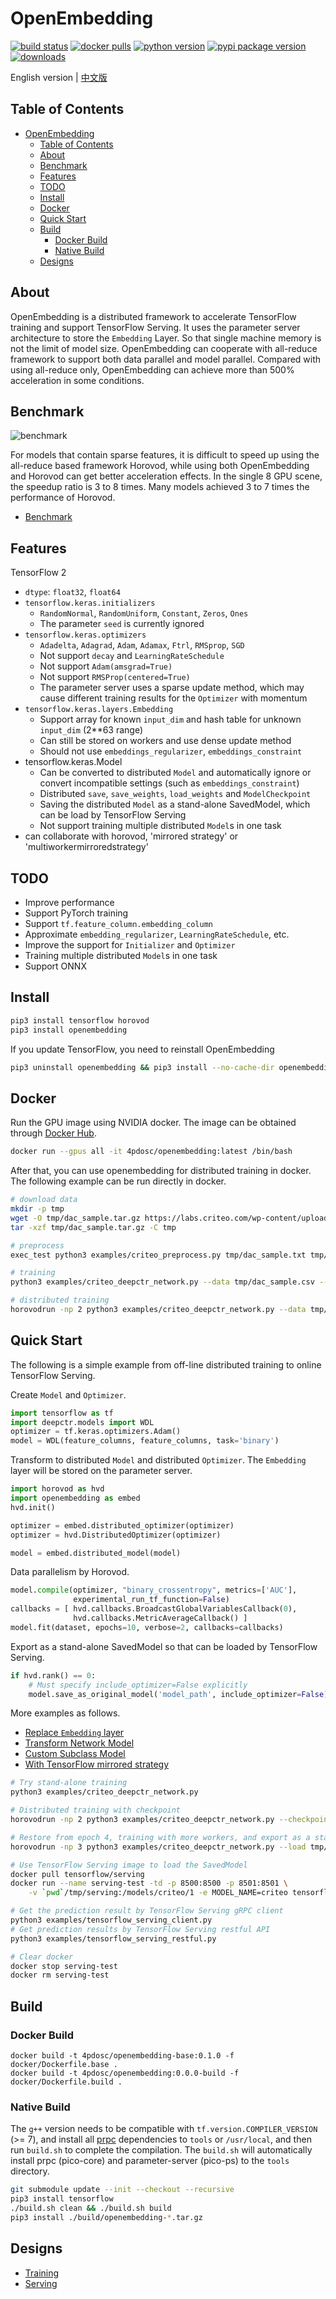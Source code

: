 # OpenEmbedding

[![build status](https://github.com/4paradigm/openembedding/actions/workflows/build.yml/badge.svg)](https://github.com/4paradigm/openembedding/actions/workflows/build.yml)
[![docker pulls](https://img.shields.io/docker/pulls/4pdosc/openembedding.svg)](https://hub.docker.com/r/4pdosc/openembedding)
[![python version](https://img.shields.io/pypi/pyversions/openembedding.svg?style=plastic)](https://badge.fury.io/py/openembedding)
[![pypi package version](https://badge.fury.io/py/openembedding.svg)](https://badge.fury.io/py/openembedding)
[![downloads](https://pepy.tech/badge/openembedding)](https://pepy.tech/project/openembedding)

English version | [中文版](README_cn.md)

## Table of Contents

- [OpenEmbedding](#openembedding)
  - [Table of Contents](#table-of-contents)
  - [About](#about)
  - [Benchmark](#benchmark)
  - [Features](#features)
  - [TODO](#todo)
  - [Install](#install)
  - [Docker](#docker)
  - [Quick Start](#quick-start)
  - [Build](#build)
    - [Docker Build](#docker-build)
    - [Native Build](#native-build)
  - [Designs](#designs)

## About

OpenEmbedding is a distributed framework to accelerate TensorFlow training and support TensorFlow Serving. It uses the parameter server architecture to store the `Embedding` Layer. So that single machine memory is not the limit of model size. OpenEmbedding can cooperate with all-reduce framework to support both data parallel and model parallel. Compared with using all-reduce only, OpenEmbedding can achieve more than 500% acceleration in some conditions.

## Benchmark

![benchmark](documents/images/benchmark.png)

For models that contain sparse features, it is difficult to speed up using the all-reduce based framework Horovod, while using both OpenEmbedding and Horovod can get better acceleration effects. In the single 8 GPU scene, the speedup ratio is 3 to 8 times. Many models achieved 3 to 7 times the performance of Horovod.

- [Benchmark](documents/en/benchmark.md)

## Features

TensorFlow 2
- `dtype`: `float32`, `float64`
- `tensorflow.keras.initializers`
  - `RandomNormal`, `RandomUniform`, `Constant`, `Zeros`, `Ones`
  - The parameter `seed` is currently ignored
- `tensorflow.keras.optimizers`
  - `Adadelta`, `Adagrad`, `Adam`, `Adamax`, `Ftrl`, `RMSprop`, `SGD`
  - Not support `decay` and `LearningRateSchedule`
  - Not support `Adam(amsgrad=True)`
  - Not support `RMSProp(centered=True)`
  - The parameter server uses a sparse update method, which may cause different training results for the `Optimizer` with momentum
- `tensorflow.keras.layers.Embedding`
  - Support array for known `input_dim` and hash table for unknown `input_dim` (2**63 range)
  - Can still be stored on workers and use dense update method
  - Should not use `embeddings_regularizer`, `embeddings_constraint`
- tensorflow.keras.Model
  - Can be converted to distributed `Model` and automatically ignore or convert incompatible settings (such as `embeddings_constraint`)
  - Distributed `save`, `save_weights`, `load_weights` and `ModelCheckpoint`
  - Saving the distributed `Model` as a stand-alone SavedModel, which can be load by TensorFlow Serving
  - Not support training multiple distributed `Model`s in one task
- can collaborate with horovod, 'mirrored strategy' or 'multiworkermirroredstrategy'

## TODO

- Improve performance
- Support PyTorch training
- Support `tf.feature_column.embedding_column`
- Approximate `embedding_regularizer`, `LearningRateSchedule`, etc.
- Improve the support for `Initializer` and `Optimizer`
- Training multiple distributed `Model`s in one task 
- Support ONNX

## Install

```bash
pip3 install tensorflow horovod
pip3 install openembedding 
```
If you update TensorFlow, you need to reinstall OpenEmbedding
```bash
pip3 uninstall openembedding && pip3 install --no-cache-dir openembedding
```

## Docker

Run the GPU image using NVIDIA docker. The image can be obtained through [Docker Hub](https://hub.docker.com/r/4pdosc/openembedding/tags).
```bash
docker run --gpus all -it 4pdosc/openembedding:latest /bin/bash
```

After that, you can use openembedding for distributed training in docker. The following example can be run directly in docker.
```bash
# download data
mkdir -p tmp
wget -O tmp/dac_sample.tar.gz https://labs.criteo.com/wp-content/uploads/2015/04/dac_sample.tar.gz
tar -xzf tmp/dac_sample.tar.gz -C tmp

# preprocess
exec_test python3 examples/criteo_preprocess.py tmp/dac_sample.txt tmp/dac_sample.csv

# training
python3 examples/criteo_deepctr_network.py --data tmp/dac_sample.csv --batch_size 4096

# distributed training
horovodrun -np 2 python3 examples/criteo_deepctr_network.py --data tmp/dac_sample.csv --batch_size 4096
```

## Quick Start

The following is a simple example from off-line distributed training to online TensorFlow Serving.

Create `Model` and `Optimizer`.
```python
import tensorflow as tf
import deepctr.models import WDL
optimizer = tf.keras.optimizers.Adam()
model = WDL(feature_columns, feature_columns, task='binary')
```

Transform to distributed `Model` and distributed `Optimizer`. The `Embedding` layer will be stored on the parameter server.
```python
import horovod as hvd
import openembedding as embed
hvd.init()

optimizer = embed.distributed_optimizer(optimizer)
optimizer = hvd.DistributedOptimizer(optimizer)

model = embed.distributed_model(model)
```

Data parallelism by Horovod.
```python
model.compile(optimizer, "binary_crossentropy", metrics=['AUC'],
              experimental_run_tf_function=False)
callbacks = [ hvd.callbacks.BroadcastGlobalVariablesCallback(0),
              hvd.callbacks.MetricAverageCallback() ]
model.fit(dataset, epochs=10, verbose=2, callbacks=callbacks)
```

Export as a stand-alone SavedModel so that can be loaded by TensorFlow Serving.
```python
if hvd.rank() == 0:
    # Must specify include_optimizer=False explicitly
    model.save_as_original_model('model_path', include_optimizer=False)
```

More examples as follows.
- [Replace `Embedding` layer](examples/criteo_deepctr_hook.py)
- [Transform Network Model](examples/criteo_deepctr_network.py)
- [Custom Subclass Model](examples/criteo_lr_subclass.py)
- [With TensorFlow mirrored strategy](examples/criteo_deepctr_network_mirrored.py)

```bash
# Try stand-alone training
python3 examples/criteo_deepctr_network.py

# Distributed training with checkpoint
horovodrun -np 2 python3 examples/criteo_deepctr_network.py --checkpoint tmp/epoch

# Restore from epoch 4, training with more workers, and export as a stand-alone TensorFlow SavedModel
horovodrun -np 3 python3 examples/criteo_deepctr_network.py --load tmp/epoch4/variables/variables --export tmp/serving

# Use TensorFlow Serving image to load the SavedModel
docker pull tensorflow/serving
docker run --name serving-test -td -p 8500:8500 -p 8501:8501 \
    -v `pwd`/tmp/serving:/models/criteo/1 -e MODEL_NAME=criteo tensorflow/serving

# Get the prediction result by TensorFlow Serving gRPC client
python3 examples/tensorflow_serving_client.py
# Get prediction results by TensorFlow Serving restful API 
python3 examples/tensorflow_serving_restful.py

# Clear docker
docker stop serving-test
docker rm serving-test
```

## Build

### Docker Build

```
docker build -t 4pdosc/openembedding-base:0.1.0 -f docker/Dockerfile.base .
docker build -t 4pdosc/openembedding:0.0.0-build -f docker/Dockerfile.build .
```

### Native Build

The `g++` version needs to be compatible with `tf.version.COMPILER_VERSION` (>= 7), and install all [prpc](https://github.com/4paradigm/prpc) dependencies to `tools` or `/usr/local`, and then run `build.sh` to complete the compilation. The `build.sh` will automatically install prpc (pico-core) and parameter-server (pico-ps) to the `tools` directory.

```bash
git submodule update --init --checkout --recursive
pip3 install tensorflow
./build.sh clean && ./build.sh build
pip3 install ./build/openembedding-*.tar.gz
```

## Designs

- [Training](documents/en/training.md)
- [Serving](documents/en/serving.md)
